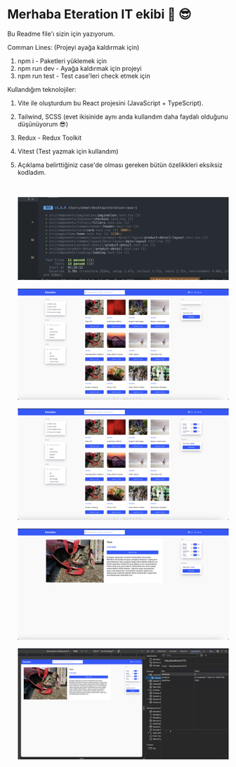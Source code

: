 # Merhaba Eteration IT ekibi 👋 😎

Bu Readme file'ı sizin için yazıyorum.

Comman Lines: (Projeyi ayağa kaldırmak için)<br/>

1. npm i - Paketleri yüklemek için <br/>
2. npm run dev - Ayağa kaldırmak için projeyi <br/>
3. npm run test - Test case'leri check etmek için

Kullandığım teknolojiler:

1. Vite ile oluşturdum bu React projesini (JavaScript + TypeScript).
2. Tailwind, SCSS (evet ikisinide aynı anda kullandım daha faydalı olduğunu düşünüyorum 😎)
3. Redux - Redux Toolkit
4. Vitest (Test yazmak için kullandım)
5. Açıklama belirttiğiniz case'de olması gereken bütün özelikkleri eksiksiz kodladım.

   <br/> <br/>
   ![Alt text](image.png)
   <br/> <br/>
   ![Alt text](image-1.png)
   <br/> <br/>
   ![Alt text](image-2.png)
   <br/> <br/>
   ![Alt text](image-3.png)
   <br/> <br/>
   ![Alt text](image-4.png)
